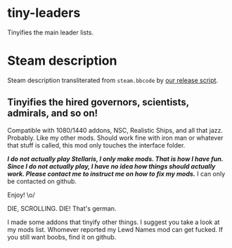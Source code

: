 # tiny-leaders
Tinyifies the main leader lists.

# Steam description

[//]: # (start)
Steam description transliterated from `steam.bbcode` by [our release script](https://raw.githubusercontent.com/stellaris-mods/scripts/master/stlrel).

## **Tinyifies the hired governors, scientists, admirals, and so on\!**
Compatible with 1080/1440 addons, NSC, Realistic Ships, and all that jazz\. Probably\. Like my other mods\.
Should work fine with iron man or whatever that stuff is called, this mod only touches the interface folder\.

**_I do not actually play Stellaris, I only make mods\. That is how I have fun\. Since I do not actually play, I have no idea how things should actually work\. Please contact me to instruct me on how to fix my mods\._**
I can only be contacted on github\.

Enjoy\! \\o/

DIE, SCROLLING\. DIE\!
That's german\.

I made some addons that tinyify other things\. I suggest you take a look at my mods list\.
Whomever reported my Lewd Names mod can get fucked\. If you still want boobs, find it on github\.


[//]: # (stop)

